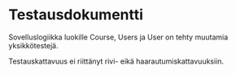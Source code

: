 # Testausdokumentti

Sovelluslogiikka luokille Course, Users ja User on tehty muutamia
yksikkötestejä.

Testauskattavuus ei riittänyt rivi- eikä haarautumiskattavuuksiin. 
